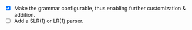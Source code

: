  - [x] Make the grammar configurable, thus enabling further customization & addition.
 - [ ] Add a SLR(1) or LR(1) parser.
